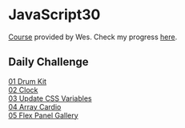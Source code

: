﻿# JavaScript30

[Course](https://JavaScript30.com) provided by Wes.
Check my progress [here](https://changclaire30.github.io/javascript30/).

## Daily Challenge

[01 Drum Kit](https://changclaire30.github.io/javascript30/01-JavaScript-Drum-Kit/index-START.html)  
[02 Clock](https://changclaire30.github.io/javascript30/02-JS-and-CSS-Clock/index-START.html)  
[03 Update CSS Variables](https://changclaire30.github.io/javascript30/03-CSS-Variables/index-START.html)  
[04 Array Cardio](https://changclaire30.github.io/javascript30/04-Array-Cardio-Day-1/index-START.html)  
[05 Flex Panel Gallery](https://changclaire30.github.io/javascript30/05-Flex-Panel-Gallery/index-START.html)  